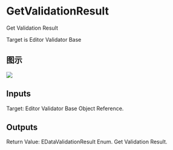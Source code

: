 # GetValidationResult

Get Validation Result

Target is Editor Validator Base

## 图示

![]($-20221218-18015271.png)

## Inputs

Target: Editor Validator Base Object Reference.  

## Outputs

Return Value: EDataValidationResult Enum. Get Validation Result.

